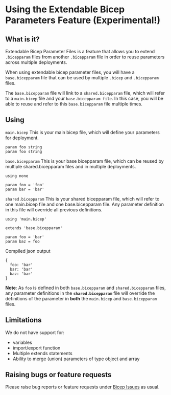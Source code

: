 # Using the Extendable Bicep Parameters Feature (Experimental!)

## What is it?

Extendable Bicep Parameter Files is a feature that allows you to extend `.bicepparam` files from another `.bicepparam` file in order to reuse parameters across multiple deployments.

When using extendable bicep parameter files, you will have a `base.bicepparam` file that can be used by multiple `.bicep` and `.bicepparam` files.

The `base.bicepparam` file will link to a `shared.bicepparam` file, which will refer to a `main.bicep` file and your `base.bicepparam file`. In this case, you will be able to reuse and refer to this `base.bicepparam` file multiple times.

## Using

`main.bicep` This is your main bicep file, which will define your parameters for deployment.

```bicep
param foo string
param foo string
```

`base.bicepparam` This is your base bicepparam file, which can be reused by multiple shared.bicepparam files and in multiple deployments.

```bicep
using none

param foo = 'foo'
param bar = 'bar'
```

`shared.bicepparam` This is your shared bicepparam file, which will refer to one main.bicep file and one base.bicepparam file. Any parameter definition in this file will override all previous definitions.

```bicep
using 'main.bicep'

extends 'base.bicepparam'

param foo = 'bar'
param baz = foo
```

Compiled json output

```bicep
{
  foo: 'bar'
  bar: 'bar'
  baz: 'bar'
}
```

**Note**: As `foo` is defined in both `base.bicepparam` and `shared.bicepparam` files, any parameter definitions in the **`shared.bicepparam`** file will override the definitions of the parameter in **both** the `main.bicep` and `base.bicepparam` files.

## Limitations

We do not have support for:

* variables
* import/export function
* Multiple extends statements
* Ability to merge (union) parameters of type object and array

## Raising bugs or feature requests

Please raise bug reports or feature requests under [Bicep Issues](https://github.com/Azure/bicep/issues) as usual.
